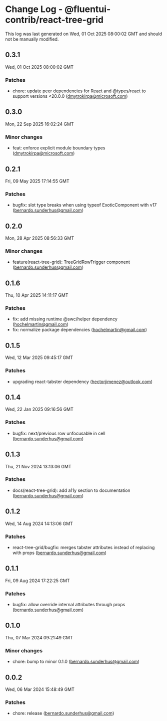 # Change Log - @fluentui-contrib/react-tree-grid

This log was last generated on Wed, 01 Oct 2025 08:00:02 GMT and should not be manually modified.

<!-- Start content -->

## 0.3.1

Wed, 01 Oct 2025 08:00:02 GMT

### Patches

- chore: update peer dependencies for React and @types/react to support versions <20.0.0 (dmytrokirpa@microsoft.com)

## 0.3.0

Mon, 22 Sep 2025 16:02:24 GMT

### Minor changes

- feat: enforce explicit module boundary types (dmytrokirpa@microsoft.com)

## 0.2.1

Fri, 09 May 2025 17:14:55 GMT

### Patches

- bugfix: slot type breaks when using typeof ExoticComponent with v17 (bernardo.sunderhus@gmail.com)

## 0.2.0

Mon, 28 Apr 2025 08:56:33 GMT

### Minor changes

- feature(react-tree-grid): TreeGridRowTrigger component (bernardo.sunderhus@gmail.com)

## 0.1.6

Thu, 10 Apr 2025 14:11:17 GMT

### Patches

- fix: add missing runtime @swc/helper dependency (hochelmartin@gmail.com)
- fix: normalize package dependencies (hochelmartin@gmail.com)

## 0.1.5

Wed, 12 Mar 2025 09:45:17 GMT

### Patches

- upgrading react-tabster dependency (hectorjimenez@outlook.com)

## 0.1.4

Wed, 22 Jan 2025 09:16:56 GMT

### Patches

- bugfix: next/previous row unfocusable in cell (bernardo.sunderhus@gmail.com)

## 0.1.3

Thu, 21 Nov 2024 13:13:06 GMT

### Patches

- docs(react-tree-grid): add a11y section to documentation (bernardo.sunderhus@gmail.com)

## 0.1.2

Wed, 14 Aug 2024 14:13:06 GMT

### Patches

- react-tree-grid/bugfix: merges tabster attributes instead of replacing with props (bernardo.sunderhus@gmail.com)

## 0.1.1

Fri, 09 Aug 2024 17:22:25 GMT

### Patches

- bugfix: allow override internal attributes through props (bernardo.sunderhus@gmail.com)

## 0.1.0

Thu, 07 Mar 2024 09:21:49 GMT

### Minor changes

- chore: bump to minor 0.1.0 (bernardo.sunderhus@gmail.com)

## 0.0.2

Wed, 06 Mar 2024 15:48:49 GMT

### Patches

- chore: release (bernardo.sunderhus@gmail.com)
